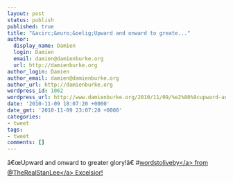 ```yaml
---
layout: post
status: publish
published: true
title: "&acirc;&euro;&oelig;Upward and onward to greate..."
author:
  display_name: Damien
  login: Damien
  email: damien@damienburke.org
  url: http://damienburke.org
author_login: Damien
author_email: damien@damienburke.org
author_url: http://damienburke.org
wordpress_id: 1062
wordpress_url: http://www.damienburke.org/2010/11/09/%e2%80%9cupward-and-onward-to-greate-2/
date: '2010-11-09 18:07:20 +0000'
date_gmt: '2010-11-09 23:07:20 +0000'
categories:
- tweet
tags:
- tweet
comments: []
---
```

<p>&acirc;&euro;&oelig;Upward and onward to greater glory!&acirc;&euro;  #<a href="http:&#47;&#47;search.twitter.com&#47;search?q=%23wordstoliveby" class="aktt_hashtag">wordstoliveby<&#47;a> from @<a href="http:&#47;&#47;twitter.com&#47;TheRealStanLee" class="aktt_username">TheRealStanLee<&#47;a> Excelsior!</p>
